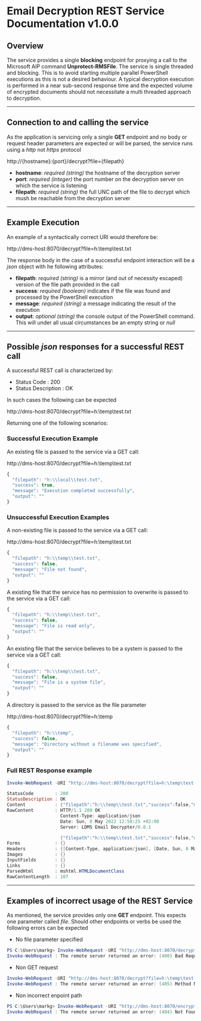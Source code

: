 # Email Decryption REST Service Documentation v1.0.0

## Overview
The service provides a single **blocking** endpoint for proxying a call to the Microsoft AIP command **Unprotect-RMSFile**. The service is single threaded and blocking. This is to avoid starting multiple parallel PowerShell executions as this is not a desired behaviour. A typical decryption execution is performed in a near sub-second response time and the expected volume of encrypted documents should not necessitate a multi threaded approach to decryption.

---
## Connection to and calling the service

As the application is servicing only a single **GET** endpoint and no body or request header parameters are expected or will be parsed, the service runs using a *http* not *https* protocol

http://{hostname}:{port}/decrypt?file={filepath}

- **hostname**: *required (string)* the hostname of the decryption server
- **port**: *required (integer)* the port number on the decryption server on which the service is listening 
- **filepath**: *required (string)* the full UNC path of the file to decrypt which mush be reachable from the decryption server

---
## Example Execution

An example of a syntactically correct URI would therefore be:

http://dms-host:8070/decrypt?file=h:\temp\test.txt

The response body in the case of a successful endpoint interaction will be a *json* object with he following attributes:

- **filepath**: *required (string)* is a mirror (and out of necessity escaped) version of the file path provided in the call
- **success**: *required (boolean)* indicates if the file was found and processed by the PowerShell execution
- **message**: *required (string)* a message indicating the result of the execution
- **output**: *optional (string)* the console output of the PowerShell command. This will under all usual circumstances be an empty string or *null*

---

## Possible *json* responses for a successful REST call

A successful REST call is characterized by:
- Status Code        : 200
- Status Description : OK

In such cases the following can be expected

http://dms-host:8070/decrypt?file=h:\temp\test.txt

Returning one of the following scenarios:

### Successful Execution Example
An existing file is passed to the service via a GET call:

http://dms-host:8070/decrypt?file=h:\temp\test.txt

```javascript
{
  "filepath": "h:\\local\\test.txt",
  "success": true,
  "message": "Execution completed successfully",
  "output": ""
}
```

### Unsuccessful Execution Examples

A non-existing file is passed to the service via a GET call:

http://dms-host:8070/decrypt?file=h:\temp\test.txt

```javascript
{
  "filepath": "h:\\temp\\test.txt",
  "success": false,
  "message": "File not found",
  "output": ""
}
```

A existing file that the service has no permission to overwrite is passed to the service via a GET call:

```javascript
{
  "filepath": "h:\\temp\\test.txt",
  "success": false,
  "message": "File is read only",
  "output": ""
}
```

An existing file that the service believes to be a system is passed to the service via a GET call:

```javascript
{
  "filepath": "h:\\temp\\test.txt",
  "success": false,
  "message": "File is a system file",
  "output": ""
}
```

A directory is passed to the service as the file parameter

http://dms-host:8070/decrypt?file=h:\temp

```javascript
{
  "filepath": "h:\\temp",
  "success": false,
  "message": "Directory without a filename was specified",
  "output": ""
}
```

### Full REST Response example

```powershell
Invoke-WebRequest -URI "http://dms-host:8070/decrypt?file=h:\temp\test.txt"

StatusCode        : 200
StatusDescription : OK
Content           : {"filepath":"h:\\temp\\test.txt","success":false,"message":"Execution completed successfully","output":""}
RawContent        : HTTP/1.1 200 OK
                    Content-Type: application/json
                    Date: Sun, 8 May 2022 12:58:25 +02:00
                    Server: LDMS Email Decrypter/0.0.1

                    {"filepath":"h:\\temp\\test.txt","success":false,"message":...
Forms             : {}
Headers           : {[Content-Type, application/json], [Date, Sun, 8 May 2022 12:58:25 +02:00], [Server, K2 Email Decrypter/0.0.1]}
Images            : {}
InputFields       : {}
Links             : {}
ParsedHtml        : mshtml.HTMLDocumentClass
RawContentLength  : 107
```

---

## Examples of incorrect usage of the REST Service

As mentioned, the service provides only one **GET** endpoint. This expects one parameter called *file*. Should other endpoints or verbs be used the following errors can be expected

- No file parameter specified
```powershell
PS C:\Users\markg> Invoke-WebRequest -URI "http://dms-host:8070/decrypt?thefile=h:\temp\test.txt"
Invoke-WebRequest : The remote server returned an error: (400) Bad Request.
```

- Non GET request
```powershell
Invoke-WebRequest -URI "http://dms-host:8070/decrypt?file=h:\temp\test.txt" -Method POST
Invoke-WebRequest : The remote server returned an error: (405) Method Not Allowed.
```


- Non incorrect enpoint path
```powershell
PS C:\Users\markg> Invoke-WebRequest -URI "http://dms-host:8070/encrypt?file=h:\temp\test.txt"
Invoke-WebRequest : The remote server returned an error: (404) Not Found.
```
